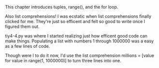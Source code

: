 This chapter introduces tuples, range(), and the for loop.

Also list comprehensions! I was ecstatic when list comprehensions finally clicked for me.
They're just so efficent and felt so good to write once I figured them out.

tiy4-4.py was where I started realizing just how efficent good code can make things.
Populating a list with numbers 1 through 1000000 was a easy as a few lines of code.

Though were I to do it now, I'd use the list comprehension
  millions = [value for value in range(1, 1000000)]
  to turn three lines into one.
